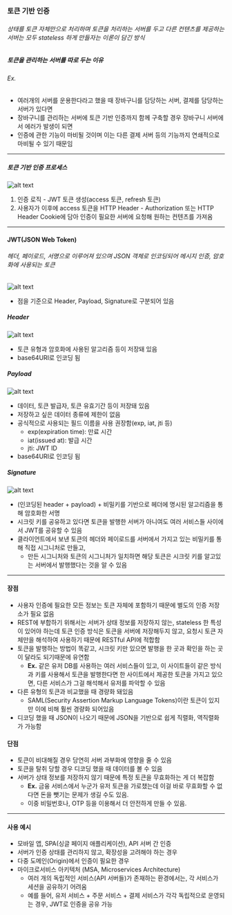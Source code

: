 ### 토큰 기반 인증

###### 상태를 토큰 자체만으로 처리하며 토큰을 처리하는 서버를 두고 다른 컨텐츠를 제공하는 서버는 모두 stateless 하게 만들자는 이론이 담긴 방식

##### 토큰을 관리하는 서버를 따로 두는 이유

###### Ex.

- 여러개의 서버를 운용한다라고 했을 때 장바구니를 담당하는 서버, 결제를 담당하는 서버가 있다면
- 장바구니를 관리하는 서버에 토큰 기반 인증까지 함께 구축할 경우 장바구니 서버에서 에러가 발생이 되면
- 인증에 관한 기능이 마비될 것이며 이는 다른 결제 서버 등의 기능까지 연쇄적으로 마비될 수 있기 때문임

---

##### 토큰 기반 인증 프로세스

![alt text](<스크린샷 2025-02-04 오후 3.46.34.png>)

1. 인증 로직 - JWT 토큰 생성(access 토큰, refresh 토큰)
2. 사용자가 이후에 access 토큰을 HTTP Header - Authorization 또는 HTTP Header Cookie에 담아 인증이 필요한 서버에 요청해 원하는 컨텐츠를 가져옴

---

#### JWT(JSON Web Token)

###### 헤더, 페이로드, 서명으로 이루어져 있으며 JSON 객체로 인코딩되어 메시지 인증, 암호화에 사용되는 토큰

![alt text](<스크린샷 2025-02-04 오후 3.51.47.png>)

- 점을 기준으로 Header, Payload, Signature로 구분되어 있음

##### Header

![alt text](<스크린샷 2025-02-04 오후 3.52.41.png>)

- 토큰 유형과 암호화에 사용된 알고리즘 등이 저장돼 있음
- base64URI로 인코딩 됨

##### Payload

![alt text](<스크린샷 2025-02-04 오후 3.54.56.png>)

- 데이터, 토큰 발급자, 토큰 유효기간 등이 저장돼 있음
- 저장하고 싶은 데이터 종류에 제한이 없음
- 공식적으로 사용되는 필드 이름을 사용 권장함(exp, iat, jti 등)
  - exp(expiration time): 만료 시간
  - iat(issued at): 발급 시간
  - jti: JWT ID
- base64URI로 인코딩 됨

##### Signature

![alt text](<스크린샷 2025-02-04 오후 3.56.03.png>)

- (인코딩된 header + payload) + 비밀키를 기반으로 헤더에 명시된 알고리즘을 통해 암호화한 서명
- 시크릿 키를 공유하고 있다면 토큰을 발행한 서버가 아니여도 여러 서비스들 사이에서 JWT를 공유할 수 있음
- 클라이언트에서 보낸 토큰의 헤더와 페이로드를 서버에서 가지고 있는 비밀키를 통해 직접 시그니처로 만들고,
  - 만든 시그니처와 토큰의 시그니처가 일치하면 해당 토큰은 시크릿 키를 알고있는 서버에서 발행했다는 것을 알 수 있음

---

#### 장점

- 사용자 인증에 필요한 모든 정보는 토큰 자체에 포함하기 때문에 별도의 인증 저장소가 필요 없음
- REST에 부합하기 위해서는 서버가 상태 정보를 저장하지 않는, stateless 한 특성이 있어야 하는데 토큰 인증 방식은 토큰을 서버에 저장해두지 않고, 요청시 토큰 자체만을 해석하여 사용하기 때문에 RESTful API에 적합함
- 토큰을 발행하는 방법이 똑같고, 시크릿 키만 있으면 발행을 한 곳과 확인을 하는 곳이 달라도 되기때문에 유연함
  - **Ex.** 같은 유저 DB를 사용하는 여러 서비스들이 있고, 이 사이트들이 같은 방식과 키를 사용해서 토큰을 발행한다면 한 사이트에서 제공한 토큰을 가지고 있으면, 다른 서비스가 그걸 해석해서 유저를 파악할 수 있음
- 다른 유형의 토큰과 비교했을 때 경량화 돼있음
  - SAML(Security Assertion Markup Language Tokens)이란 토큰이 있지만 이에 비해 훨씬 경량화 되어있음
- 디코딩 했을 때 JSON이 나오기 때문에 JSON을 기반으로 쉽게 직렬화, 역직렬화가 가능함

#### 단점

- 토큰이 비대해질 경우 당연히 서버 과부화에 영향을 줄 수 있음
- 토큰을 탈취 당할 경우 디코딩 했을 때 데이터를 볼 수 있음
- 서버가 상태 정보를 저장하지 않기 때문에 특정 토큰을 무효화하는 게 더 복잡함
  - **Ex.** 금융 서비스에서 누군가 유저 토큰을 가로챘는데 이걸 바로 무효화할 수 없다면 돈을 뺏기는 문제가 생길 수도 있음.
  - 이중 비밀번호나, OTP 등을 이용해서 더 안전하게 만들 수 있음.

---

#### 사용 예시

- 모바일 앱, SPA(싱글 페이지 애플리케이션), API 서버 간 인증
- 서버가 인증 상태를 관리하지 않고, 확장성을 고려해야 하는 경우
- 다중 도메인(Origin)에서 인증이 필요한 경우
- 마이크로서비스 아키텍처 (MSA, Microservices Architecture)
  - 여러 개의 독립적인 서비스(API 서버들)가 존재하는 환경에서는, 각 서비스가 세션을 공유하기 어려움
  - 예를 들어, 유저 서비스 + 주문 서비스 + 결제 서비스가 각각 독립적으로 운영되는 경우, JWT로 인증을 공유 가능

